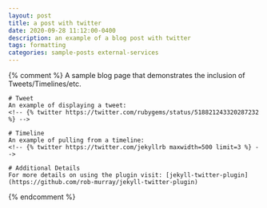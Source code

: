 ```yaml
---
layout: post
title: a post with twitter
date: 2020-09-28 11:12:00-0400
description: an example of a blog post with twitter
tags: formatting
categories: sample-posts external-services
---
```


{% comment %} 
    A sample blog page that demonstrates the inclusion of Tweets/Timelines/etc.

    # Tweet
    An example of displaying a tweet:
    <!-- {% twitter https://twitter.com/rubygems/status/518821243320287232 %} -->

    # Timeline
    An example of pulling from a timeline:
    <!-- {% twitter https://twitter.com/jekyllrb maxwidth=500 limit=3 %} -->

    # Additional Details
    For more details on using the plugin visit: [jekyll-twitter-plugin](https://github.com/rob-murray/jekyll-twitter-plugin)

{% endcomment %}
